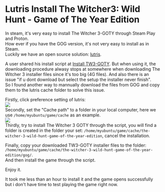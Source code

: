 Lutris Install The Witcher3: Wild Hunt - Game of The Year Edition
==========
In steam, it's very easy to install The Witcher 3-GOTY through Steam Play and Proton.  
How ever if you have the GOG version, it's not very easy to install as in Steam.   
Luckily we have an open source solution: [lutris](https://github.com/lutris/lutris).  

A user shared his install script at [Install TW3-GOTY](https://github.com/lutris/lutris). But when using it, the downloading procedure alwasy stops at somewhere when downloading The Witcher 3 installer files since it's too big (4G files). And also there is an issue "if u dont download but select the setup the installer never finish".  
So I found another way to mannually download the files from GOG and copy them to the lutris cache folder to solve this issue.

Firstly, click preference setting of lutris:  
![](https://user-images.githubusercontent.com/7792396/59961926-86334380-9511-11e9-978b-c31378e2234a.png)   
Secondly, set the "Cache path"  to  a folder in your local computer, here we use `/home/myubuntu/game/cache` as an example.  
![](https://user-images.githubusercontent.com/7792396/59961942-90edd880-9511-11e9-852c-0aef3b13d06d.png)  
Thirdly, try to install The Witcher 3 GOTY through the script, you will find a folder is created in the folder your set: `/home/myubuntu/game/cache/the-witcher-3-wild-hunt-game-of-the-year-edition`,  cancel the installation.  

Finally, copy your downloaded TW3-GOTY installer files to the folder:  
`/home/myubuntu/game/cache/the-witcher-3-wild-hunt-game-of-the-year-edition/gog/`.  
And then install the game through the script.

Enjoy it.  

It took me less than an hour to install it and the game opens successfully but i don't have time to test playing the game right now.  
